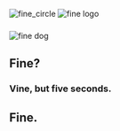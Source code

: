![fine_circle](https://i.imgur.com/SxEmruQ.png "Fine Circle") ![fine logo](https://i.imgur.com/PZdw36I.png "Fine Logo")
### 
![fine dog](https://media.giphy.com/media/3o6UBpHgaXFDNAuttm/giphy.gif "Fine Dog")
## Fine?
### Vine, but five seconds.  
## Fine.
